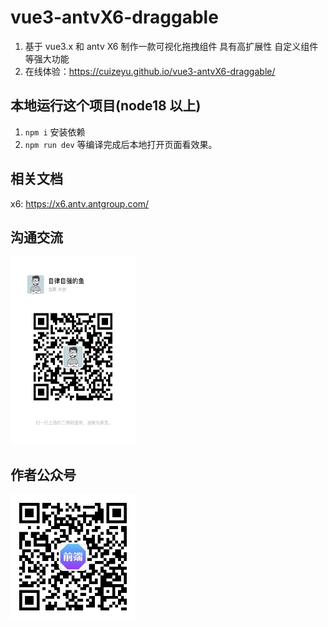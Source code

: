 # vue3-antvX6-draggable

1. 基于 vue3.x 和 antv X6 制作一款可视化拖拽组件 具有高扩展性 自定义组件等强大功能
2. 在线体验：https://cuizeyu.github.io/vue3-antvX6-draggable/

## 本地运行这个项目(node18 以上)

1. `npm i` 安装依赖
2. `npm run dev` 等编译完成后本地打开页面看效果。

## 相关文档

x6: https://x6.antv.antgroup.com/

## 沟通交流

<img src="https://github.com/cuizeyu/vue3-antvX6-draggable/blob/main/src/assets/vx.jpg" width="200" height="300"/>

## 作者公众号

<img src="https://github.com/cuizeyu/vue3-antvX6-draggable/blob/main/src/assets/gzh.jpg" width="200" height="200"/>
